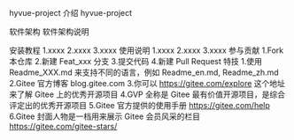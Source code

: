 hyvue-project
介绍
hyvue-project

软件架构
软件架构说明

安装教程
1.xxxx
2.xxxx
3.xxxx
使用说明
1.xxxx
2.xxxx
3.xxxx
参与贡献
1.Fork 本仓库
2.新建 Feat_xxx 分支
3.提交代码
4.新建 Pull Request
特技
1.使用 Readme_XXX.md 来支持不同的语言，例如 Readme_en.md, Readme_zh.md
2.Gitee 官方博客 blog.gitee.com
3.你可以 https://gitee.com/explore 这个地址来了解 Gitee 上的优秀开源项目
4.GVP 全称是 Gitee 最有价值开源项目，是综合评定出的优秀开源项目
5.Gitee 官方提供的使用手册 https://gitee.com/help
6.Gitee 封面人物是一档用来展示 Gitee 会员风采的栏目 https://gitee.com/gitee-stars/